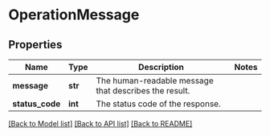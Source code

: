 # OperationMessage

## Properties
Name | Type | Description | Notes
------------ | ------------- | ------------- | -------------
**message** | **str** | The human-readable message that describes the result. | 
**status_code** | **int** | The status code of the response. | 

[[Back to Model list]](../README.md#documentation-for-models) [[Back to API list]](../README.md#documentation-for-api-endpoints) [[Back to README]](../README.md)

